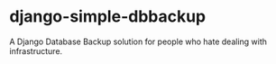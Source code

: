 # django-simple-dbbackup

A Django Database Backup solution for people who hate dealing with infrastructure.